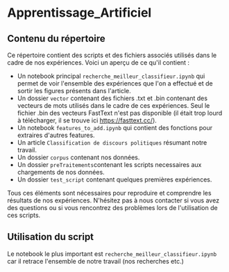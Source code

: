 # Apprentissage_Artificiel

## Contenu du répertoire

Ce répertoire contient des scripts et des fichiers associés utilisés dans le cadre de nos expériences. Voici un aperçu de ce qu'il contient :

- Un notebook principal `recherche_meilleur_classifieur.ipynb` qui permet de voir l'ensemble des expériences que l'on a effectué et de sortir les figures présents dans l'article.
- Un dossier `vector` contenant des fichiers .txt et .bin contenant des vecteurs de mots utilisés dans le cadre de ces expériences. Seul le fichier .bin des vecteurs FastText n'est pas disponible (il était trop lourd à télécharger, il se trouve ici https://fasttext.cc/).
- Un notebook `features_to_add.ipynb` qui contient des fonctions pour extraires d'autres features.
- Un article `Classification de discours politiques` résumant notre travail.
- Un dossier `corpus` contenant nos données.
- Un dossier `preTraitements`contenant les scripts necessaires aux chargements de nos données.
- Un dossier `test_script` contenant quelques premières expériences.

Tous ces éléments sont nécessaires pour reproduire et comprendre les résultats de nos expériences. N'hésitez pas à nous contacter si vous avez des questions ou si vous rencontrez des problèmes lors de l'utilisation de ces scripts.

## Utilisation du script

Le notebook le plus important est `recherche_meilleur_classifieur.ipynb` car il retrace l'ensemble de notre travail (nos recherches etc.)

